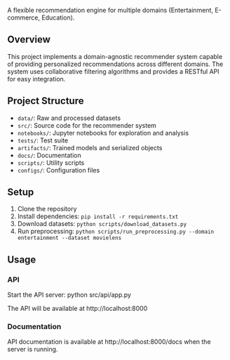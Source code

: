 A flexible recommendation engine for multiple domains (Entertainment, E-commerce, Education).

## Overview

This project implements a domain-agnostic recommender system capable of providing personalized recommendations across different domains. The system uses collaborative filtering algorithms and provides a RESTful API for easy integration.

## Project Structure

- `data/`: Raw and processed datasets
- `src/`: Source code for the recommender system
- `notebooks/`: Jupyter notebooks for exploration and analysis
- `tests/`: Test suite
- `artifacts/`: Trained models and serialized objects
- `docs/`: Documentation
- `scripts/`: Utility scripts
- `configs/`: Configuration files

## Setup

1. Clone the repository
2. Install dependencies: `pip install -r requirements.txt`
3. Download datasets: `python scripts/download_datasets.py`
4. Run preprocessing: `python scripts/run_preprocessing.py --domain entertainment --dataset movielens`

## Usage

### API

Start the API server: python src/api/app.py

The API will be available at http://localhost:8000

### Documentation

API documentation is available at http://localhost:8000/docs when the server is running.
